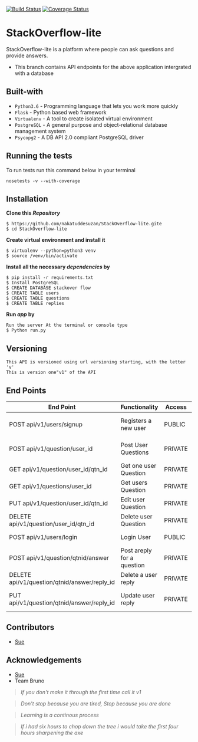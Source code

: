 [![Build Status](https://travis-ci.org/nakatuddesuzan/stackoverflowlite-db.svg?branch=challenge-three)](https://travis-ci.org/nakatuddesuzan/stackoverflowlite-db)
[![Coverage Status](https://coveralls.io/repos/github/nakatuddesuzan/stackoverflowlite-db/badge.svg?branch=master)](https://coveralls.io/github/nakatuddesuzan/stackoverflowlite-db?branch=challenge-three)
# StackOverflow-lite
StackOverflow-lite is a platform where people can ask questions and provide answers.

- This branch contains API endpoints for the above application intergrated with a database

## Built-with
- `Python3.6` - Programming language that lets you work more quickly
- `Flask` - Python based web framework
- `Virtualenv` - A tool to create isolated virtual environment
- `PostgreSQL` - A general purpose and object-relational database management system
- `Psycopg2`   - A DB API 2.0 compliant PostgreSQL driver 

## Running the tests
To run tests run this command below in your terminal

```
nosetests -v --with-coverage
```

## Installation
**Clone this _Repository_**
```
$ https://github.com/nakatuddesuzan/StackOverflow-lite.gite
$ cd StackOverflow-lite
```
**Create virtual environment and install it**
```
$ virtualenv --python=python3 venv
$ source /venv/bin/activate
```
**Install all the necessary _dependencies_ by**
```
$ pip install -r requirements.txt
$ Install PostgreSQL
$ CREATE DATABASE stackover flow
$ CREATE TABLE users
$ CREATE TABLE questions
$ CREATE TABLE replies

```
**Run _app_ by**

```
Run the server At the terminal or console type
$ Python run.py
```
## Versioning
```
This API is versioned using url versioning starting, with the letter 'v'
This is version one"v1" of the API
```
## End Points
|           End Point                      |     Functionality     |   Access   | Requirements|
|   -------------------------------------- |-----------------------|------------|-------------|
|     POST   api/v1/users/signup           | Registers a new user  |   PUBLIC   | email, password, username
|     POST api/v1/question/user_id         | Post User Questions   |   PRIVATE  | description, title, subject, user_id |
|     GET  api/v1/question/user_id/qtn_id  | Get one user Question |   PRIVATE  |user_id, question_id
|     GET  api/v1/questions/user_id        | Get users Question    |    PRIVATE  |user_id
|     PUT api/v1/question/user_id/qtn_id   | Edit user Question    |   PRIVATE  |user_id, question_id
|    DELETE api/v1/question/user_id/qtn_id | Delete user Question  |   PRIVATE  |user_id, question_id
|    POST   api/v1/users/login             | Login User            |   PUBLIC   |Email, password
|POST api/v1/question/qtnid/answer         | Post areply for a question|PRIVATE |user_id, question_id
|DELETE api/v1/question/qtnid/answer/reply_id|Delete a user reply  | PRIVATE    |user_id, qtn_id, reply
|PUT api/v1/question/qtnid/answer/reply_id|Update user reply       |PRIVATE |user_id, reply_id, qtn_id

## Contributors
- [Sue](https://github.com/nakatuddesuzan)

## Acknowledgements
- [Sue](https://github.com/nakatuddesuzan)
- Team Bruno

> *If you don't make it through the first time call it v1*

> *Don't stop because you are tired, Stop because you are done*

> *Learning is a continous process*

> *If i had six hours to chop down the tree i would take the first four hours sharpening the axe*
